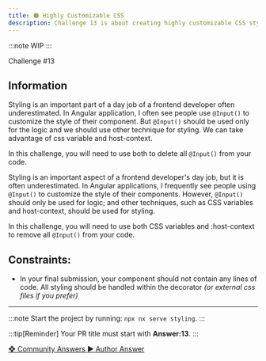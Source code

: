 ```yaml
---
title: 🟠 Highly Customizable CSS
description: Challenge 13 is about creating highly customizable CSS styles
---
```


:::note
WIP
:::

<div class="chip">Challenge #13</div>

## Information

Styling is an important part of a day job of a frontend developer often underestimated. In Angular application, I often see people use `@Input()` to customize the style of their component. But `@Input()` should be used only for the logic and we should use other technique for styling. We can take advantage of css variable and host-context.

In this challenge, you will need to use both to delete all `@Input()` from your code.

Styling is an important aspect of a frontend developer's day job, but it is often underestimated. In Angular applications, I frequently see people using `@Input()` to customize the style of their components. However, `@Input()` should only be used for logic; and other techniques, such as CSS variables and host-context, should be used for styling.

In this challenge, you will need to use both CSS variables and :host-context to remove all `@Input()` from your code.

## Constraints:

- In your final submission, your component should not contain any lines of code. All styling should be handled within the decorator _(or external css files if you prefer)_

---

:::note
Start the project by running: `npx nx serve styling`.
:::

:::tip[Reminder]
Your PR title must start with <b>Answer:13</b>.
:::

<div class="article-footer">
  <a
    href="https://github.com/tomalaforge/angular-challenges/pulls?q=label%3A13+label%3Aanswer"
    alt="Highly Customizable CSS community solutions">
    ❖ Community Answers
  </a>
  <a
    href='https://github.com/tomalaforge/angular-challenges/pulls?q=label%3A13+label%3A'
    alt="Highly Customizable CSS solution author">
    ▶︎ Author Answer
  </a>
  </div>
